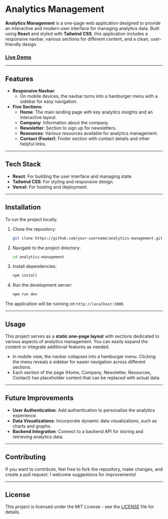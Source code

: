 
# Analytics Management

**Analytics Management** is a one-page web application designed to provide an interactive and modern user interface for managing analytics data. Built using **React** and styled with **Tailwind CSS**, this application includes a responsive navbar, various sections for different content, and a clean, user-friendly design.

### [Live Demo](https://analytics-management-2xwd.vercel.app/)

---

## Features

- **Responsive Navbar**: 
  - On mobile devices, the navbar turns into a hamburger menu with a sidebar for easy navigation.
- **Five Sections**: 
  - **Home**: The main landing page with key analytics insights and an interactive layout.
  - **Company**: Information about the company.
  - **Newsletter**: Section to sign up for newsletters.
  - **Resources**: Various resources available for analytics management.
  - **Contact (Footer)**: Footer section with contact details and other helpful links.
  
---

## Tech Stack

- **React**: For building the user interface and managing state.
- **Tailwind CSS**: For styling and responsive design.
- **Vercel**: For hosting and deployment.

---

## Installation

To run the project locally:

1. Clone the repository:
   ```bash
   git clone https://github.com/your-username/analytics-management.git
   ```

2. Navigate to the project directory:
   ```bash
   cd analytics-management
   ```

3. Install dependencies:
   ```bash
   npm install
   ```

4. Run the development server:
   ```bash
   npm run dev
   ```

The application will be running on `http://localhost:3000`.

---

## Usage

This project serves as a **static one-page layout** with sections dedicated to various aspects of analytics management. You can easily expand the content or integrate additional features as needed.

- In mobile view, the navbar collapses into a hamburger menu. Clicking the menu reveals a sidebar for easier navigation across different sections.
- Each section of the page (Home, Company, Newsletter, Resources, Contact) has placeholder content that can be replaced with actual data.

---

## Future Improvements

- **User Authentication**: Add authentication to personalize the analytics experience.
- **Data Visualizations**: Incorporate dynamic data visualizations, such as charts and graphs.
- **Backend Integration**: Connect to a backend API for storing and retrieving analytics data.

---

## Contributing

If you want to contribute, feel free to fork the repository, make changes, and create a pull request. I welcome suggestions for improvements!

---

## License

This project is licensed under the MIT License - see the [LICENSE](LICENSE) file for details.
